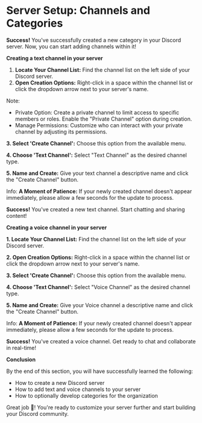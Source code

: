 # Server Setup: Channels and Categories


**Success!**  You've successfully created a new category in your Discord server. Now, you can start adding channels within it!

**Creating a text channel in your server**

1. **Locate Your Channel List:**  Find the channel list on the left side of your Discord server.
2. **Open Creation Options:**  Right-click in a space within the channel list or click the dropdown arrow next to your server's name.

Note:

- Private Option: Create a private channel to limit access to specific members or roles. Enable the "Private Channel" option during creation.
- Manage Permissions: Customize who can interact with your private channel by adjusting its permissions.

**3. Select 'Create Channel':**  Choose this option from the available menu.

**4. Choose 'Text Channel':**  Select "Text Channel" as the desired channel type.

**5. Name and Create:**  Give your text channel a descriptive name and click the "Create Channel" button.

Info:  **A Moment of Patience:**  If your newly created channel doesn't appear immediately, please allow a few seconds for the update to process.

**Success!**  You've created a new text channel. Start chatting and sharing content!

**Creating a voice channel in your server**

**1. Locate Your Channel List:**  Find the channel list on the left side of your Discord server.

**2. Open Creation Options:**  Right-click in a space within the channel list or click the dropdown arrow next to your server's name.

**3. Select 'Create Channel':**  Choose this option from the available menu.

**4. Choose 'Text Channel':**  Select "Voice Channel" as the desired channel type.

**5. Name and Create:**  Give your Voice channel a descriptive name and click the "Create Channel" button.

Info:  **A Moment of Patience:**  If your newly created channel doesn't appear immediately, please allow a few seconds for the update to process.

**Success!**  You've created a voice channel. Get ready to chat and collaborate in real-time!

**Conclusion**

By the end of this section, you will have successfully learned the following:

- How to create a new Discord server
- How to add text and voice channels to your server
- How to optionally develop categories for the organization

Great job 🤗! You're ready to customize your server further and start building your Discord community.